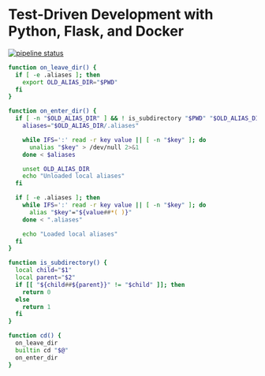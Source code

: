 # Test-Driven Development with Python, Flask, and Docker

[![pipeline status](https://gitlab.com/bashhack/flask-tdd-docker/badges/master/pipeline.svg)](https://gitlab.com/bashhack/flask-tdd-docker/commits/master)

```bash
function on_leave_dir() {
  if [ -e .aliases ]; then
    export OLD_ALIAS_DIR="$PWD"
  fi
}

function on_enter_dir() {
  if [ -n "$OLD_ALIAS_DIR" ] && ! is_subdirectory "$PWD" "$OLD_ALIAS_DIR" ; then
    aliases="$OLD_ALIAS_DIR/.aliases"

    while IFS=':' read -r key value || [ -n "$key" ]; do
      unalias "$key" > /dev/null 2>&1
    done < $aliases

    unset OLD_ALIAS_DIR
    echo "Unloaded local aliases"
  fi

  if [ -e .aliases ]; then
    while IFS=':' read -r key value || [ -n "$key" ]; do
      alias "$key"="${value##*( )}"
    done < ".aliases"

    echo "Loaded local aliases"
  fi
}

function is_subdirectory() {
  local child="$1"
  local parent="$2"
  if [[ "${child##${parent}}" != "$child" ]]; then
    return 0
  else
    return 1
  fi
}

function cd() {
  on_leave_dir
  builtin cd "$@"
  on_enter_dir
}
```
